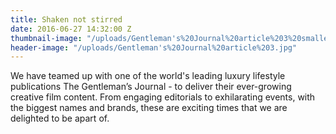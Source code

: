 ```yaml
---
title: Shaken not stirred
date: 2016-06-27 14:32:00 Z
thumbnail-image: "/uploads/Gentleman's%20Journal%20article%203%20smaller.jpg"
header-image: "/uploads/Gentleman's%20Journal%20article%203.jpg"
---
```


We have teamed up with one of the world's leading luxury lifestyle publications The Gentleman’s Journal - to deliver their ever-growing creative film content. From engaging editorials to exhilarating events, with the biggest names and brands, these are exciting times that we are delighted to be apart of.